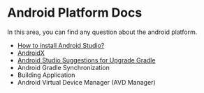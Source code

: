 # Android Platform Docs
In this area, you can find any question about the android platform.

- [How to install Android Studio?](AndroidStudio.md)
- [AndroidX](/React-Native/HowToArticles/Androidx.md)
- [Android Studio Suggestions for Upgrade Gradle](PluginUpdate.md)
- Android Gradle Synchronization
- Building Application
- Android Virtual Device Manager (AVD Manager)